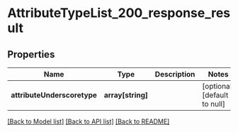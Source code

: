 # AttributeTypeList_200_response_result

## Properties
Name | Type | Description | Notes
------------ | ------------- | ------------- | -------------
**attributeUnderscoretype** | **array[string]** |  | [optional] [default to null]

[[Back to Model list]](../README.md#documentation-for-models) [[Back to API list]](../README.md#documentation-for-api-endpoints) [[Back to README]](../README.md)


